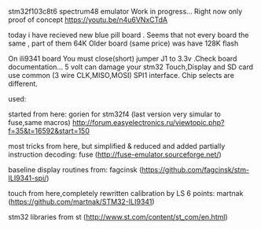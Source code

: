 stm32f103c8t6  spectrum48  emulator
Work in progress... Right now only proof of concept
https://youtu.be/n4u6VNxCTdA

today i have recieved new blue pill board .
Seems that not every board the same , part of them 64K 
Older board (same price) was have 128K flash 

On ili9341 board You must close(short) jumper J1 to 3.3v .Check board documentation... 5 volt can damage your stm32
Touch,Display and SD card use common (3 wire CLK,MISO,MOSI) SPI1 interface. Chip selects are different.

used:

started from here: 
gorien for stm32f4 (last version very simular to fuse,same macros)
http://forum.easyelectronics.ru/viewtopic.php?f=35&t=16592&start=150

most tricks from here, but simplified & reduced and added partially instruction decoding: 
fuse (http://fuse-emulator.sourceforge.net/)

baseline display routines from: 
fagcinsk (https://github.com/fagcinsk/stm-ILI9341-spi/)

touch from here,completely rewritten calibration by LS 6 points: 
martnak (https://github.com/martnak/STM32-ILI9341)

stm32 libraries from st (http://www.st.com/content/st_com/en.html)
